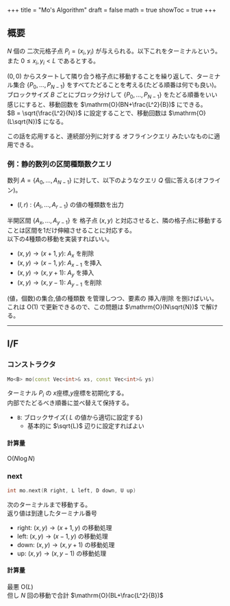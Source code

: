 +++
title = "Mo's Algorithm"
draft = false
math = true
showToc = true
+++

## 概要

$N$ 個の 二次元格子点 $P _ i = (x _ i, y _ i)$ が与えられる。以下これをターミナルという。  
また $0 \le x _ i, y _ i \lt L$ であるとする。

$(0,0)$ からスタートして隣り合う格子点に移動することを繰り返して、ターミナル集合 $\lbrace P _ 0, \dots, P _ {N-1} \rbrace$ をすべてたどることを考える(たどる順番は何でも良い)。  
ブロックサイズ $B$ ごとにブロック分けして $\lbrace P _ 0, \dots, P _ {N-1} \rbrace$ をたどる順番をいい感じにすると、移動回数を $\mathrm{O}(BN+\frac{L^2}{B})$ にできる。  
$B = \sqrt{\frac{L^2}{N}}$ に設定することで、移動回数は $\mathrm{O}(L\sqrt{N})$ になる。


この話を応用すると、連続部分列に対する オフラインクエリ みたいなものに適用できる。  

### 例：静的数列の区間種類数クエリ

数列 $A = \lbrace A _ 0, \dots, A _ {N-1} \rbrace$ に対して、以下のようなクエリ $Q$ 個に答える(オフライン)。  

- $(l,r)$ : $\lbrace A _ l, \dots, A _ {r-1} \rbrace$ の値の種類数を出力

半開区間 $\lbrace A _ x, \dots, A _ {y-1}\rbrace$ を 格子点 $(x,y)$ と対応させると、隣の格子点に移動することは区間を1だけ伸縮させることに対応する。  
以下の4種類の移動を実装すればいい。

- $(x,y) \rightarrow (x+1, y)$: $A _ {x}$ を削除
- $(x,y) \rightarrow (x-1, y)$: $A _ {x-1}$ を挿入
- $(x,y) \rightarrow (x, y+1)$: $A _ {y}$ を挿入 
- $(x,y) \rightarrow (x, y-1)$: $A _ {y-1}$ を削除

(値，個数)の集合,値の種類数 を管理しつつ、要素の 挿入/削除 を捌けばいい。  
これは $\mathrm{O}(1)$ で更新できるので、この問題は $\mathrm{O}(N\sqrt{N})$ で解ける。

---

## I/F

### コンストラクタ

```cpp
Mo<B> mo(const Vec<int>& xs, const Vec<int>& ys)
```

ターミナル $P_i$ の $x$座標,$y$座標を初期化する。  
内部でたどるべき順番に並べ替えて保持する。

- `B`: ブロックサイズ( $L$ の値から適切に設定する)
  - 基本的に $\sqrt{L}$ 辺りに設定すればよい


#### 計算量

$\mathrm{O}(N \log N)$

### next

```cpp
int mo.next(R right, L left, D down, U up)
```

次のターミナルまで移動する。  
返り値は到達したターミナル番号

- right: $(x,y) \rightarrow (x+1,y)$ の移動処理
- left: $(x,y) \rightarrow (x-1,y)$ の移動処理
- down: $(x,y) \rightarrow (x,y+1)$ の移動処理
- up: $(x,y) \rightarrow (x,y-1)$ の移動処理

#### 計算量

最悪 $\mathrm{O}(L)$  
但し $N$ 回の移動で合計 $\mathrm{O}(BL+\frac{L^2}{B})$
